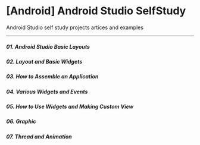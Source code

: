 # [Android] Android Studio SelfStudy
Android Studio self study projects artices and examples

- - -

##### 01. Android Studio Basic Layouts
##### 02. Layout and Basic Widgets
##### 03. How to Assemble an Application
##### 04. Various Widgets and Events
##### 05. How to Use Widgets and Making Custom View
##### 06. Graphic
##### 07. Thread and Animation
